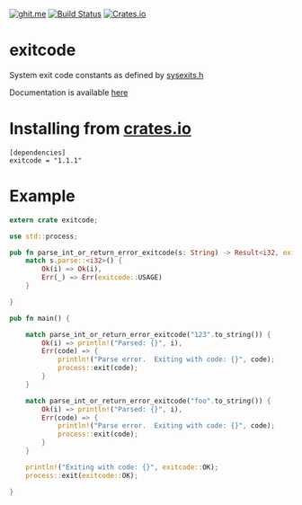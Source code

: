 [![ghit.me](https://ghit.me/badge.svg?repo=benwilber/exitcode)](https://ghit.me/repo/benwilber/exitcode) [![Build Status](https://travis-ci.org/benwilber/exitcode.svg?branch=master)](https://travis-ci.org/benwilber/exitcode) [![Crates.io](https://img.shields.io/crates/v/exitcode.svg)](https://crates.io/crates/exitcode)

# exitcode
System exit code constants as defined by [sysexits.h](https://www.freebsd.org/cgi/man.cgi?query=sysexits&apropos=0&sektion=0&manpath=FreeBSD+4.3-RELEASE&format=html)

Documentation is available [here](https://docs.rs/exitcode)

# Installing from [crates.io](https://crates.io/crates/exitcode)
```
[dependencies]
exitcode = "1.1.1"
```

# Example
```rust
extern crate exitcode;

use std::process;

pub fn parse_int_or_return_error_exitcode(s: String) -> Result<i32, exitcode::ExitCode> {
    match s.parse::<i32>() {
        Ok(i) => Ok(i),
        Err(_) => Err(exitcode::USAGE)
    }

}

pub fn main() {

    match parse_int_or_return_error_exitcode("123".to_string()) {
        Ok(i) => println!("Parsed: {}", i),
        Err(code) => {
            println!("Parse error.  Exiting with code: {}", code);
            process::exit(code);
        }
    }

    match parse_int_or_return_error_exitcode("foo".to_string()) {
        Ok(i) => println!("Parsed: {}", i),
        Err(code) => {
            println!("Parse error.  Exiting with code: {}", code);
            process::exit(code);
        }
    }

    println!("Exiting with code: {}", exitcode::OK);
    process::exit(exitcode::OK);

}
```
